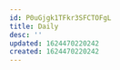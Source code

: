 ```yaml
---
id: P0uGjgk1TFkr3SFCTOFgL
title: Daily
desc: ''
updated: 1624470220242
created: 1624470220242
---
```


